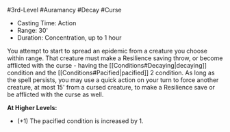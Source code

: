 #3rd-Level #Auramancy #Decay #Curse
 
- Casting Time: Action
- Range: 30'
- Duration: Concentration, up to 1 hour  

You attempt to start to spread an epidemic from a creature you choose within range. That creature must make a Resilience saving throw, or become afflicted with the curse - having the [[Conditions#Decaying|decaying]] condition and the [[Conditions#Pacified|pacified]] 2 condition. As long as the spell persists, you may use a quick action on your turn to force another creature, at most 15' from a cursed creature, to make a Resilience save or be afflicted with the curse as well.
 
**At Higher Levels:** 
* (+1) The pacified condition is increased by 1.